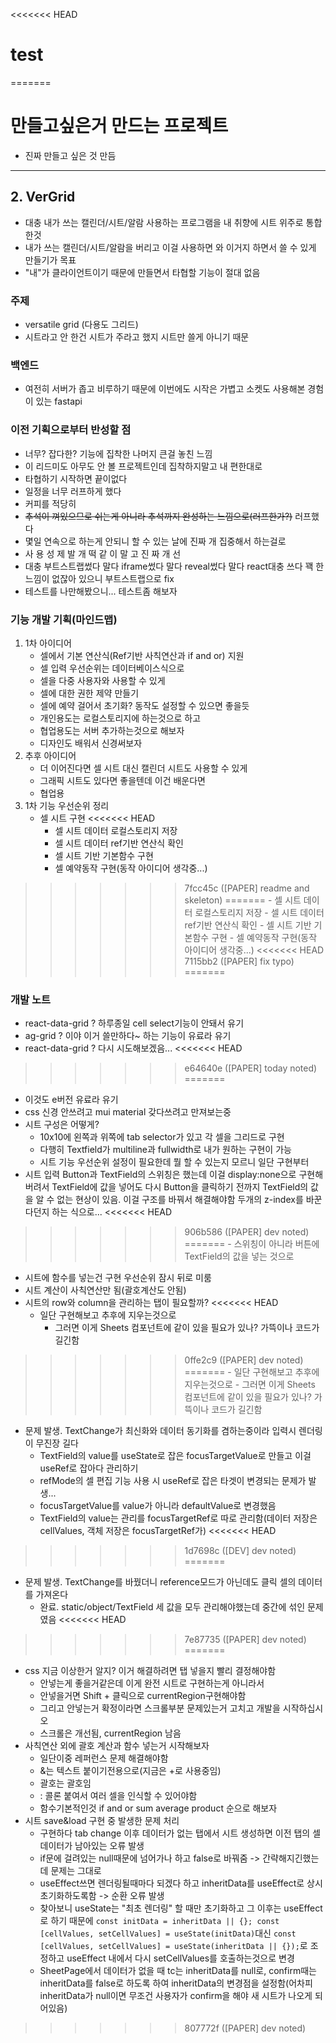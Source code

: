 <<<<<<< HEAD
# test
=======
# 만들고싶은거 만드는 프로젝트

- 진짜 만들고 싶은 것 만듬

---

## 2. VerGrid

 - 대충 내가 쓰는 캘린더/시트/알람 사용하는 프로그램을 내 취향에 시트 위주로 통합한것
 - 내가 쓰는 캘린더/시트/알람을 버리고 이걸 사용하면 와 이거지 하면서 쓸 수 있게 만들기가 목표
 - "내"가 클라이언트이기 때문에 만들면서 타협할 기능이 절대 없음

### 주제

 - versatile grid (다용도 그리드)
 - 시트라고 안 한건 시트가 주라고 했지 시트만 쓸게 아니기 때문

### 백엔드

 - 여전히 서버가 좁고 비루하기 때문에 이번에도 시작은 가볍고 소켓도 사용해본 경험이 있는 fastapi

### 이전 기획으로부터 반성할 점

 - 너무? 잡다한? 기능에 집착한 나머지 큰걸 놓친 느낌
 - 이 리드미도 아무도 안 볼 프로젝트인데 집착하지말고 내 편한대로
 - 타협하기 시작하면 끝이없다
 - 일정을 너무 러프하게 했다
 - 커피를 적당히
 - ~~추석이 껴있으므로 쉬는게 아니라 추석까지 완성하는 느낌으로(러프한가?)~~ 러프했다
 - 몇일 연속으로 하는게 안되니 할 수 있는 날에 진짜 개 집중해서 하는걸로
 - 사 용 성 제 발 개 떡 같 이 말 고 진 짜 개 선
 - 대충 부트스트랩썼다 말다 iframe썼다 말다 reveal썼다 말다 react대충 쓰다 꽥 한 느낌이 없잖아 있으니 부트스트랩으로 fix
 - 테스트를 나만해봤으니... 테스트좀 해보자

### 기능 개발 기획(마인드맵)

1. 1차 아이디어
	 - 셀에서 기본 연산식(Ref기반 사칙연산과 if and or) 지원
	 - 셀 입력 우선순위는 데이터베이스식으로
	 - 셀을 다중 사용자와 사용할 수 있게
	 - 셀에 대한 권한 제약 만들기
	 - 셀에 예약 걸어서 초기화? 동작도 설정할 수 있으면 좋을듯
	 - 개인용도는 로컬스토리지에 하는것으로 하고
	 - 협업용도는 서버 추가하는것으로 해보자
	 - 디자인도 배워서 신경써보자
 2. 추후 아이디어
	 - 더 이어진다면 셀 시트 대신 캘린더 시트도 사용할 수 있게
	 - 그래픽 시트도 있다면 좋을텐데 이건 배운다면
	 - 협업용
 3. 1차 기능 우선순위 정리
	 - 셀 시트 구현
<<<<<<< HEAD
		 - 셀 시트 데이터 로컬스토리지 저장
		 - 셀 시트 데이터 ref기반 연산식 확인
		 - 셀 시트 기반 기본함수 구현
		 - 셀 예약동작 구현(동작 아이디어 생각중...)
>>>>>>> 7fcc45c ([PAPER] readme and skeleton)
=======
	 - 셀 시트 데이터 로컬스토리지 저장
	 - 셀 시트 데이터 ref기반 연산식 확인
	 - 셀 시트 기반 기본함수 구현
	 - 셀 예약동작 구현(동작 아이디어 생각중...)
<<<<<<< HEAD
>>>>>>> 7115bb2 ([PAPER] fix typo)
=======

### 개발 노트

 - react-data-grid ? 하루종일 cell select기능이 안돼서 유기
 - ag-grid ? 이야 이거 쓸만하다~ 하는 기능이 유료라 유기
 - react-data-grid ? 다시 시도해보겠음...
<<<<<<< HEAD
>>>>>>> e64640e ([PAPER] today noted)
=======
 - 이것도 e버전 유료라 유기
 - css 신경 안쓰려고 mui material 갖다쓰려고 만져보는중
 - 시트 구성은 어떻게?
 	 - 10x10에 왼쪽과 위쪽에 tab selector가 있고 각 셀을 그리드로 구현
	 - 다행히 Textfield가 multiline과 fullwidth로 내가 원하는 구현이 가능
	 - 시트 기능 우선순위 설정이 필요한데 뭘 할 수 있는지 모르니 일단 구현부터
 - 시트 입력 Button과 TextField의 스위칭은 했는데 이걸 display:none으로 구현해버려서 TextField에 값을 넣어도 다시 Button을 클릭하기 전까지 TextField의 값을 알 수 없는 현상이 있음. 이걸 구조를 바꿔서 해결해야함 두개의 z-index를 바꾼다던지 하는 식으로...
<<<<<<< HEAD
>>>>>>> 906b586 ([PAPER] dev noted)
=======
	 - 스위칭이 아니라 버튼에 TextField의 값을 넣는 것으로
 - 시트에 함수를 넣는건 구현 우선순위 잠시 뒤로 미룸
 - 시트 계산이 사칙연산만 됨(괄호계산도 안됨)
 - 시트의 row와 column을 관리하는 탭이 필요할까?
<<<<<<< HEAD
   - 일단 구현해보고 추후에 지우는것으로
	 - 그러면 이게 Sheets 컴포넌트에 같이 있을 필요가 있나? 가뜩이나 코드가 길긴함
>>>>>>> 0ffe2c9 ([PAPER] dev noted)
=======
	 - 일단 구현해보고 추후에 지우는것으로
	 - 그러면 이게 Sheets 컴포넌트에 같이 있을 필요가 있나? 가뜩이나 코드가 길긴함
 - 문제 발생. TextChange가 최신화와 데이터 동기화를 겸하는중이라 입력시 렌더링이 무진장 길다
 	 - TextField의 value를 useState로 잡은 focusTargetValue로 만들고 이걸 useRef로 잡아다 관리하기
	 - refMode의 셀 편집 기능 사용 시 useRef로 잡은 타겟이 변경되는 문제가 발생...
	 - focusTargetValue를 value가 아니라 defaultValue로 변경했음
	 - TextField의 value는 관리를 focusTargetRef로 따로 관리함(데이터 저장은 cellValues, 객체 저장은 focusTargetRef가)
<<<<<<< HEAD
>>>>>>> 1d7698c ([DEV] dev noted)
=======
 - 문제 발생. TextChange를 바꿨더니 reference모드가 아닌데도 클릭 셀의 데이터를 가져온다
	 - 완료. static/object/TextField 세 값을 모두 관리해야했는데 중간에 섞인 문제였음
<<<<<<< HEAD
>>>>>>> 7e87735 ([PAPER] dev noted)
=======
 - css 지금 이상한거 알지? 이거 해결하려면 탭 넣을지 빨리 결정해야함
	 - 안넣는게 좋을거같은데 이게 완전 시트로 구현하는게 아니라서
	 - 안넣을거면 Shift + 클릭으로 currentRegion구현해야함
	 - 그리고 안넣는거 확정이라면 스크롤부분 문제있는거 고치고 개발을 시작하십시오
	 - 스크롤은 개선됨, currentRegion 남음
 - 사칙연산 외에 괄호 계산과 함수 넣는거 시작해보자
	 - 일단이중 레퍼런스 문제 해결해야함
	 - &는 텍스트 붙이기전용으로(지금은 +로 사용중임)
	 - 괄호는 괄호임
	 - : 콜론 붙여서 여러 셀을 인식할 수 있어야함
	 - 함수기본적인것 if and or sum average product 순으로 해보자
 - 시트 save&load 구현 중 발생한 문제 처리
	 - 구현하다 tab change 이후 데이터가 없는 탭에서 시트 생성하면 이전 탭의 셀 데이터가 남아있는 오류 발생
	 - if문에 걸려있는 null때문에 넘어가나 하고 false로 바꿔줌 -> 간략해지긴했는데 문제는 그대로
	 - useEffect쓰면 렌더링될때마다 되겠다 하고 inheritData를 useEffect로 상시 초기화하도록함 -> 순환 오류 발생
	 - 찾아보니 useState는 "최초 렌더링" 할 때만 초기화하고 그 이후는 useEffect로 하기 때문에 `const initData = inheritData || {}; const [cellValues, setCellValues] = useState(initData)`대신 `const [cellValues, setCellValues] = useState(inheritData || {});`로 조정하고 useEffect 내에서 다시 setCellValues를 호출하는것으로 변경
	 - SheetPage에서 데이터가 없을 때 tc는 inheritData를 null로, confirm때는 inheritData를 false로 하도록 하여 inheritData의 변경점을 설정함(어차피 inheritData가 null이면 무조건 사용자가 confirm을 해야 새 시트가 나오게 되어있음)
>>>>>>> 807772f ([PAPER] dev noted)
